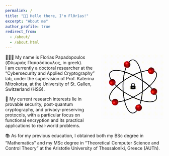 ```yaml
---
permalink: /
title: "👋🏼 Hello there, I'm Fl0r1as!"
excerpt: "About me"
author_profile: true
redirect_from: 
  - /about/
  - /about.html
---
```


<div style="float: right; margin-left: 5px;">
  <img src="./images/gif_one.gif" alt="GIF" width="200">
</div>

👨🏻‍💻 My name is Florias Papadopoulos (Φλωριάς Παπαδόπουλος, in greek). <br>
I am currently a doctoral researcher at the “Cybersecurity and Applied Cryptography” lab, under the supervision of Prof. Katerina Mitrokotsa, at the University of St. Gallen, Switzerland (HSG).

🔬 My current research interests lie in provable security, post-quantum cryptography, and privacy-preserving protocols, with a particular focus on functional encryption and its practical applications to real-world problems.

📚 As for my previous education, I obtained both my BSc degree in “Mathematics” and my MSc degree in “Theoretical Computer Science and Control Theory” at the Aristotle University of Thessaloniki, Greece (AUTh).
